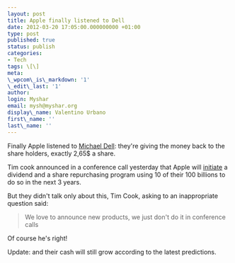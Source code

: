 ```yaml
---
layout: post
title: Apple finally listened to Dell
date: 2012-03-20 17:05:00.000000000 +01:00
type: post
published: true
status: publish
categories:
- Tech
tags: \[\]
meta:
\_wpcom\_is\_markdown: '1'
\_edit\_last: '1'
author:
login: Myshar
email: mysh@myshar.org
display\_name: Valentino Urbano
first\_name: ''
last\_name: ''
---
```


Finally Apple listened to [Michael Dell][0]: they're giving the money back to the share holders, exactly 2,65$ a share.

Tim cook announced in a conference call yesterday that Apple will [initiate][1] a dividend and a share repurchasing program using 10 of their 100 billions to do so in the next 3 years.

But they didn't talk only about this, Tim Cook, asking to an inappropriate question said:

> We love to announce new products, we just don't do it in conference calls
> 

Of course he's right!

Update: and their cash will still grow according to the latest predictions.


[0]: http://anythingapple.altervista.org/2012/02/dell-ceo/
[1]: http://www.macstories.net/news/apple-confirms-dividend-and-share-repurchase-program/